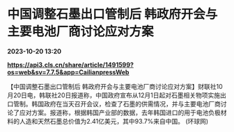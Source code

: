 # 中国调整石墨出口管制后 韩政府开会与主要电池厂商讨论应对方案

**2023-10-20 13:20**

**https://api3.cls.cn/share/article/1491599?os=web&sv=7.7.5&app=CailianpressWeb**

【中国调整石墨出口管制后 韩政府开会与主要电池厂商讨论应对方案】财联社10月20日电，韩联社20日报道称，中国政府宣布从12月1日起对石墨相关物项实施出口管制。韩国政府在当天召开会议，检查了石墨的供需情况，并与主要电池厂商讨论了应对方案。报道称，根据韩国产业部的数据，去年韩国进口的用于电池负极材料的人造和天然石墨总价值为2.41亿美元，其中93.7%来自中国。 (环球网)